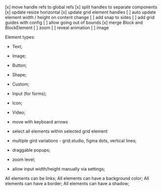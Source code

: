 [x] move handle refs to global refs
[x] split handles to separate components
[x] update resize horizontal
[x] update grid element handles
[ ] auto update element width / height on content change
[ ] add snap to sides
[ ] add grid guides with config
[ ] allow going out of bounds
[x] merge Block and BlockElement
[ ] zoom
[ ] reveal animation
[ ] image

Element types:
- Text;
- Image;
- Button;
- Shape;
- Custom;

- Input (for forms);
- Icon;
- Video;


- move with keyboard arrows
- select all elements within selected grid element
- multiple gird variations - grid.studio, figma dots, vertical lines;
- draggable popups;
- zoom level;
- allow input width/height manually via settings;

All elements can be links;
All elements can have a background color;
All elements can have a border;
All elements can have a shadow;
